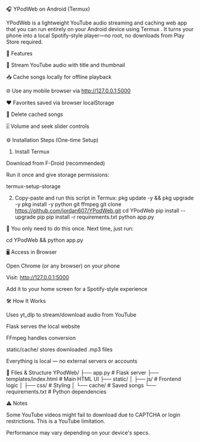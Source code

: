 🎧 YPodWeb on Android (Termux)

YPodWeb is a lightweight YouTube audio streaming and caching web app that you can run entirely on your Android device using Termux
. It turns your phone into a local Spotify-style player—no root, no downloads from Play Store required.

📲 Features

🎵 Stream YouTube audio with title and thumbnail

📥 Cache songs locally for offline playback

🌐 Use any mobile browser via http://127.0.0.1:5000

❤️ Favorites saved via browser localStorage

🧹 Delete cached songs

🎚 Volume and seek slider controls

⚙️ Installation Steps (One-time Setup)
1. Install Termux

Download from F-Droid
 (recommended)

Run it once and give storage permissions:

termux-setup-storage

2. Copy-paste and run this script in Termux:
pkg update -y && pkg upgrade -y
pkg install -y python git ffmpeg
git clone https://github.com/jordan607/YPodWeb.git
cd YPodWeb
pip install --upgrade pip
pip install -r requirements.txt
python app.py


🔁 You only need to do this once. Next time, just run:

cd YPodWeb && python app.py

🖥 Access in Browser

Open Chrome (or any browser) on your phone

Visit: http://127.0.0.1:5000

Add it to your home screen for a Spotify-style experience

🛠 How It Works

Uses yt_dlp to stream/download audio from YouTube

Flask serves the local website

FFmpeg handles conversion

static/cache/ stores downloaded .mp3 files

Everything is local — no external servers or accounts

📁 Files & Structure
YPodWeb/
├── app.py                # Flask server
├── templates/index.html  # Main HTML UI
├── static/
│   ├── js/               # Frontend logic
│   ├── css/              # Styling
│   └── cache/            # Saved songs
└── requirements.txt      # Python dependencies

⚠️ Notes

Some YouTube videos might fail to download due to CAPTCHA or login restrictions. This is a YouTube limitation.

Performance may vary depending on your device's specs.
